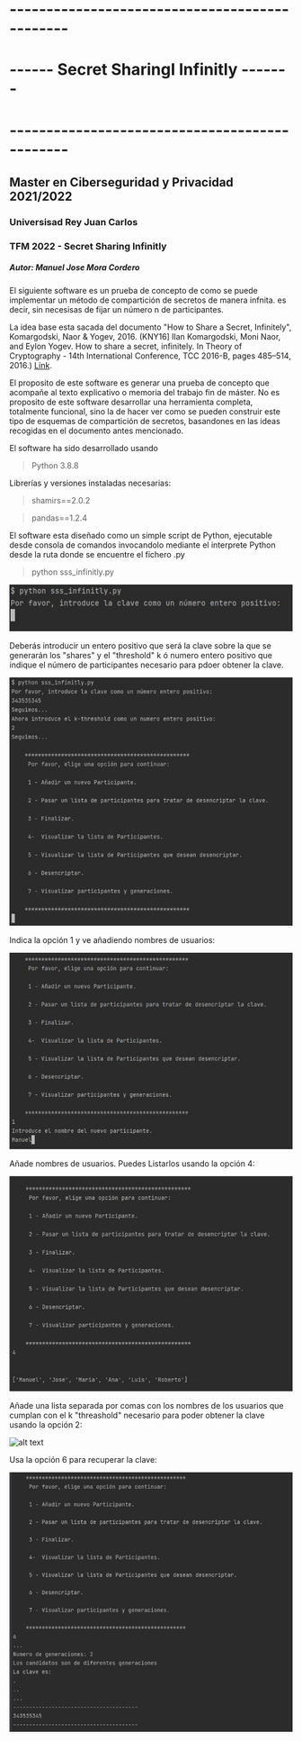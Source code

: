 #                                     ----------------------------------------------
#                                     ------     Secret SharingI Infinitly   -------
#                                     ----------------------------------------------

## Master en Ciberseguridad y Privacidad 2021/2022
### Universisad Rey Juan Carlos

### TFM 2022 - Secret Sharing Infinitly
##### Autor: Manuel Jose Mora Cordero


El siguiente software es un prueba de concepto de como se puede implementar un método de compartición de secretos de manera infnita. es decir, sin necesisas de fijar un número n de participantes.

La idea base esta sacada del documento "How to Share a Secret, Infinitely", Komargodski, Naor & Yogev, 2016. 
(KNY16] Ilan Komargodski, Moni Naor, and Eylon Yogev. How to share a secret, infinitely. In Theory of Cryptography - 14th International Conference, TCC 2016-B, pages 485–514, 2016.) [Link](https://eprint.iacr.org/2016/194.pdf).

El proposito de este software es generar una prueba de concepto que acompañe al texto explicativo o memoria del trabajo fin de máster. 
No es proposito de este software desarrollar una herramienta completa, totalmente funcional, sino la de hacer ver como se pueden construir este tipo de esquemas de compartición de secretos, basandones en las ideas recogidas en el documento antes mencionado.

El software ha sido desarrollado usando 

> Python 3.8.8 

Librerías y versiones instaladas necesarias:

> shamirs==2.0.2

> pandas==1.2.4

El software esta diseñado como un simple script de Python, ejecutable desde consola de comandos invocandolo mediante el interprete Python desde la ruta donde se encuentre el fichero .py

> python sss_infinitly.py

![alt text](https://github.com/ManuelJoseMora/SecretSharingInfinitly/blob/develop/screenshots/captura_ejecuta_script.JPG)


Deberás introducir un entero positivo que será la clave sobre la que se generarán los "shares" y el "threshold" k ó numero entero positivo que indique el número de participantes necesario para pdoer obtener la clave.

![alt text](https://github.com/ManuelJoseMora/SecretSharingInfinitly/blob/develop/screenshots/captura_key_threshold_menu_principal.JPG)

Indica la opción 1 y ve añadiendo nombres de usuarios:

![alt text](https://github.com/ManuelJoseMora/SecretSharingInfinitly/blob/develop/screenshots/captura_add_usuario.JPG)

Añade nombres de usuarios. Puedes Listarlos usando la opción 4:

![alt text](https://github.com/ManuelJoseMora/SecretSharingInfinitly/blob/develop/screenshots/captura_listar_usuarios.JPG)

Añade una lista separada por comas con los nombres de los usuarios que cumplan con el k "threashold" necesario para poder obtener la clave usando la opción 2:

![alt text](https://github.com/ManuelJoseMora/SecretSharingInfinitly/blob/develop/screenshots/captura_a%C3%B1ade_usuarios_desencriptar.JPG)

Usa la opción 6 para recuperar la clave:

![alt text](https://github.com/ManuelJoseMora/SecretSharingInfinitly/blob/develop/screenshots/captura_desencriptar.JPG)







